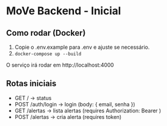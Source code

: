# MoVe Backend - Inicial

## Como rodar (Docker)

1. Copie o .env.example para .env e ajuste se necessário.
2. `docker-compose up --build`

O serviço irá rodar em http://localhost:4000

## Rotas iniciais

- GET / -> status
- POST /auth/login -> login (body: { email, senha })
- GET /alertas -> lista alertas (requires Authorization: Bearer <token>)
- POST /alertas -> cria alerta (requires token)
